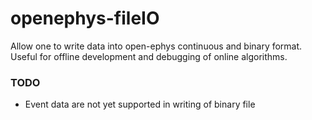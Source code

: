 # openephys-fileIO

Allow one to write data into open-ephys continuous and binary format. Useful for offline development and debugging of online algorithms.


### TODO
- Event data are not yet supported in writing of binary file
